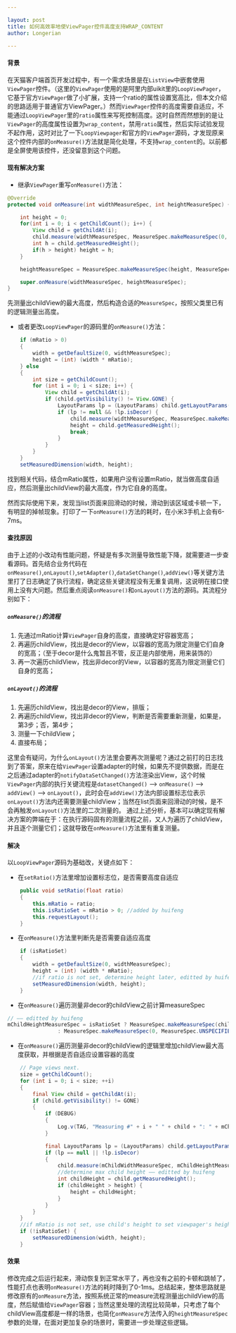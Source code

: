 ```yaml
---

layout: post
title: 如何高效率地使ViewPager控件高度支持WRAP_CONTENT
author: Longerian

---
```


#### 背景

在天猫客户端首页开发过程中，有一个需求场景是在```ListView```中嵌套使用```ViewPager```控件。（这里的```ViewPager```使用的是阿里内部uikit里的```LoopViewPager```，它基于官方```ViewPager```做了小扩展，支持一个ratio的属性设置宽高比，但本文介绍的思路适用于普通官方ViewPager。）然而```ViewPager```控件的高度需要自适应，不能通过```LoopViewPager```里的```ratio```属性来写死控制高度。这时自然而然想到的是让```ViewPager```的高度属性设置为```wrap_content```，禁用```ratio```属性，然后实际试验发现不起作用，这时对比了一下```LoopViewpager```和官方的```ViewPager```源码，才发现原来这个控件内部的```onMeasure()```方法就是简化处理，不支持```wrap_content```的。以前都是全屏使用该控件，还没留意到这个问题。

#### 现有解决方案

* 继承```ViewPager```重写```onMeasure()```方法：

```java
@Override
protected void onMeasure(int widthMeasureSpec, int heightMeasureSpec) {

    int height = 0;
    for(int i = 0; i < getChildCount(); i++) {
        View child = getChildAt(i);
        child.measure(widthMeasureSpec, MeasureSpec.makeMeasureSpec(0, MeasureSpec.UNSPECIFIED));
        int h = child.getMeasuredHeight();
        if(h > height) height = h;
    }

    heightMeasureSpec = MeasureSpec.makeMeasureSpec(height, MeasureSpec.EXACTLY);

    super.onMeasure(widthMeasureSpec, heightMeasureSpec);
}

```
先测量出childView的最大高度，然后构造合适的```MeasureSpec```，按照父类里已有的逻辑测量出高度。

* 或者更改```LoopViewPager```的源码里的```onMeasure()```方法：

```java
	if (mRatio > 0)
    {
        width = getDefaultSize(0, widthMeasureSpec);
        height = (int) (width * mRatio);
    } else
    {
        int size = getChildCount();
        for (int i = 0; i < size; i++) {
            View child = getChildAt(i);
            if (child.getVisibility() != View.GONE) {
                LayoutParams lp = (LayoutParams) child.getLayoutParams();
                if (lp != null && !lp.isDecor) {
                    child.measure(widthMeasureSpec, MeasureSpec.makeMeasureSpec(0, MeasureSpec.UNSPECIFIED));
                    height = child.getMeasuredHeight();
                    break;
                }
            }
        }
    }
    setMeasuredDimension(width, height);
```
找到相关代码，结合mRatio属性，如果用户没有设置mRatio，就当做高度自适应，然后测量出childView的最大高度，作为它自身的高度。

然而实际使用下来，发现当list页面来回滑动的时候，滑动到该区域或卡顿一下，有明显的掉帧现象。打印了一下```onMeasure()```方法的耗时，在小米3手机上会有6-7ms。

#### 查找原因

由于上述的小改动有性能问题，怀疑是有多次测量导致性能下降，就需要进一步查看源码。首先结合业务代码在```onMeasure()```,```onLayout()```,```setAdapter()```,```dataSetChange()```,```addView()```等关键方法里打了日志确定了执行流程，确定这些关键流程没有无重复调用，这说明在接口使用上没有大问题。然后重点阅读```onMeasure()```和```onLayout()```方法的源码。其流程分别如下：

##### ```onMeasure()```的流程

1. 先通过mRatio计算```ViewPager```自身的高度，直接确定好容器宽高；
2. 再遍历childView，找出是decor的View，以容器的宽高为限定测量它们自身的宽高；（至于decor是什么鬼暂且不管，反正是内部使用，用来装饰的）
3. 再一次遍历childView，找出非decor的View，以容器的宽高为限定测量它们自身的宽高；

##### ```onLayout()```的流程

1. 先遍历childView，找出是decor的View，排版；
2. 再遍历childView，找出非decor的View，判断是否需要重新测量，如果是，第3步；否，第4步；
3. 测量一下childView；
4. 直接布局；

这里会有疑问，为什么```onLayout()```方法里会要再次测量呢？通过之前打的日志找到了答案，原来在给```ViewPager```设置adapter的时候，如果先不提供数据，而是在之后通过adapter的```notifyDataSetChanged()```方法渲染出View，这个时候```ViewPager```内部的执行关键流程是```datasetChanged()``` --> ```onMeasure()``` --> ```addView()``` --> ```onLayout()```，此时会在```addView()```方法内部设置标志位表示```onLayout()```方法内还需要测量childView；当然在list页面来回滑动的时候，是不会再触发```onLayout()```方法里的二次测量的。
通过上述分析，基本可以确定现有解决方案的弊端在于：在执行源码固有的测量流程之前，又人为遍历了childView，并且逐个测量它们；这就导致在```onMeasure()```方法里有重复测量。

#### 解决

以```LoopViewPager```源码为基础改，关键点如下：

- 在```setRatio()```方法里增加设置标志位，是否需要高度自适应

```java
    public void setRatio(float ratio)
    {
        this.mRatio = ratio;
        this.isRatioSet = mRatio > 0; //added by huifeng
        this.requestLayout();
    }
```

- 在```onMeasure()```方法里判断先是否需要自适应高度

```java
	if (isRatioSet)
    {
        width = getDefaultSize(0, widthMeasureSpec);
        height = (int) (width * mRatio);
        //if ratio is not set, determine height later, editted by huifeng
        setMeasuredDimension(width, height);
    }
``` 

- 在```onMeasure()```遍历测量非decor的childView之前计算measureSpec

```java
// —— editted by huifeng
mChildHeightMeasureSpec = isRatioSet ? MeasureSpec.makeMeasureSpec(childHeightSize, MeasureSpec.EXACTLY)
                : MeasureSpec.makeMeasureSpec(0, MeasureSpec.UNSPECIFIED);
```

- 在```onMeasure()```遍历测量非decor的childView的逻辑里增加childView最大高度获取，并根据是否自适应设置容器的高度

```java
    // Page views next.
    size = getChildCount();
    for (int i = 0; i < size; ++i)
    {
        final View child = getChildAt(i);
        if (child.getVisibility() != GONE)
        {
            if (DEBUG)
            {
                Log.v(TAG, "Measuring #" + i + " " + child + ": " + mChildWidthMeasureSpec);
            }

            final LayoutParams lp = (LayoutParams) child.getLayoutParams();
            if (lp == null || !lp.isDecor)
            {
                child.measure(mChildWidthMeasureSpec, mChildHeightMeasureSpec);
                //determine max child height —— editted by huifeng
                int childHeight = child.getMeasuredHeight();
                if (childHeight > height) {
                    height = childHeight;
                }
            }
        }
    }
    //if mRatio is not set, use child's height to set viewpager's height —— editted by huifeng
    if (!isRatioSet) {
        setMeasuredDimension(width, height);
    }
```

#### 效果

修改完成之后运行起来，滑动恢复到正常水平了，再也没有之前的卡顿和跳帧了，性能打点也表明```onMeasure()```方法的耗时降到了0-1ms。总结起来，整体思路就是修改原有的```onMeasure```方法，按照系统正常的measure流程测量出childView的高度，然后赋值给```ViewPager```容器；当然这里处理的流程比较简单，只考虑了每个childView高度都是一样的场景，也简化```onMeasure```方法传入的```heightMeasureSpec```参数的处理，在面对更加复杂的场景时，需要进一步处理这些逻辑。
